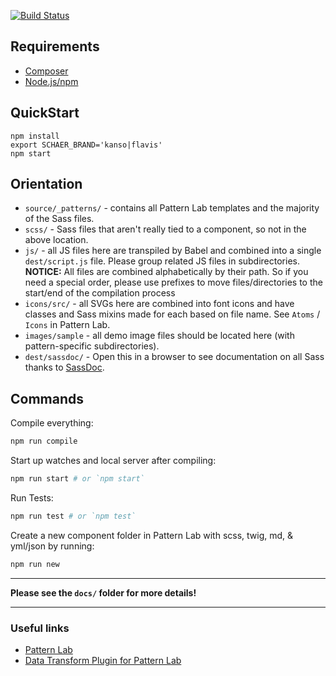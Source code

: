 [![Build Status](https://travis-ci.com/BurdaMagazinOrg/theme-food.svg?token=eFqBQ7QeZqSCA9DcjnWC&branch=8.x-1.x)](https://travis-ci.com/BurdaMagazinOrg/theme-food)

## Requirements

* [Composer](https://getcomposer.org/)
* [Node.js/npm](https://nodejs.org)

## QuickStart
    npm install
    export SCHAER_BRAND='kanso|flavis'
    npm start

## Orientation

* `source/_patterns/` - contains all Pattern Lab templates and the majority of 
  the Sass files.
* `scss/` - Sass files that aren't really tied to a component, so not in the 
  above location.
* `js/` - all JS files here are transpiled by Babel and combined into a single 
  `dest/script.js` file. Please group related JS files in subdirectories. 
  **NOTICE:** All files are combined alphabetically by their path. So if you 
  need a special order, please use prefixes to move files/directories to the
  start/end of the compilation process
* `icons/src/` - all SVGs here are combined into font icons and have classes and 
  Sass mixins made for each based on file name. See `Atoms` / `Icons` in Pattern 
  Lab.
* `images/sample` - all demo image files should be located here (with 
  pattern-specific subdirectories).
* `dest/sassdoc/` - Open this in a browser to see documentation on all Sass 
  thanks to [SassDoc](http://sassdoc.com).

## Commands

Compile everything:

```bash
npm run compile
```

Start up watches and local server after compiling:

```bash
npm run start # or `npm start`
```

Run Tests:

```bash
npm run test # or `npm test`
```

Create a new component folder in Pattern Lab with scss, twig, md, & yml/json by 
running:

```bash
npm run new
```

---

**Please see the `docs/` folder for more details!**

---

### Useful links

* [Pattern Lab](http://patternlab.io/)
* [Data Transform Plugin for Pattern Lab](https://github.com/aleksip/plugin-data-transform)
